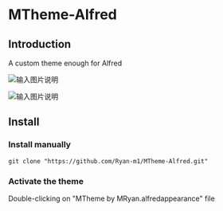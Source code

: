 # MTheme-Alfred 

## Introduction
A  custom theme enough for Alfred


![输入图片说明](https://images.gitee.com/uploads/images/2021/1023/110140_d5c7267b_2353571.png "屏幕截图.png")

![输入图片说明](https://images.gitee.com/uploads/images/2021/1023/110420_1c0ffe59_2353571.png "屏幕截图.png")


## Install

### Install manually
```
git clone "https://github.com/Ryan-m1/MTheme-Alfred.git"
```


### Activate the theme

Double-clicking on "MTheme by MRyan.alfredappearance" file
